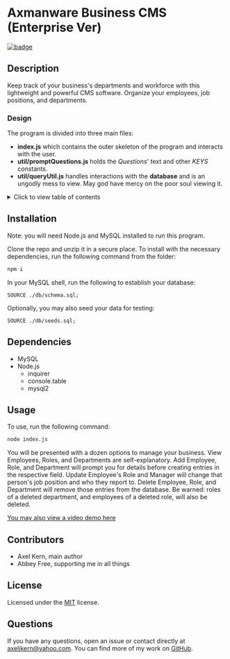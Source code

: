 # Axmanware Business CMS (Enterprise Ver)

[![badge](https://img.shields.io/github/license/Axeljk/uw_m12_employee)](https://www.github.com/Axeljk/uw_m12_employee/blob/main/license)

## Description
Keep track of your business's departments and workforce with this lightweight and powerful CMS software. Organize your employees, job positions, and departments.

### Design
The program is divided into three main files:

- **index.js** which contains the outer skeleton of the program and interacts with the user.
- **util/promptQuestions.js** holds the *Questions*' text and other *KEYS* constants.
- **util/queryUtil.js** handles interactions with the **database** and is an ungodly mess to view. May god have mercy on the poor soul viewing it.

<details>
<summary>Click to view table of contents</summary>

## Table of Contents
* [Installation](#installation)
* [Dependencies](#dependencies)
* [Usage](#usage)
* [Contributors](#contributors)
* [License](#license)
* [Questions](#questions)
</details>

## Installation
Note: you will need Node.js and MySQL installed to run this program.

Clone the repo and unzip it in a secure place. To install with the necessary dependencies, run the following command from the folder:

 ```bash
npm i
```

In your MySQL shell, run the following to establish your database:

```MySQL
SOURCE ./db/schema.sql;
```

Optionally, you may also seed your data for testing:

```MySQL
SOURCE ./db/seeds.sql;
```

## Dependencies
- MySQL
- Node.js
	- inquirer
	- console.table
	- mysql2

## Usage
To use, run the following command:

```bash
node index.js
```

You will be presented with a dozen options to manage your business. View Employees, Roles, and Departments are self-explanatory. Add Employee, Role, and Department will prompt you for details before creating entries in the respective field. Update Employee's Role and Manager will change that person's job position and who they report to. Delete Employee, Role, and Department will remove those entries from the database. Be warned: roles of a deleted department, and employees of a deleted role, will also be deleted.

[You may also view a video demo here](https://watch.screencastify.com/v/4v21pWV5S4tteTATNEAp)

## Contributors
- Axel Kern, main author
- Abbey Free, supporting me in all things

## License
Licensed under the [MIT](https://www.github.com/Axeljk/uw_m12_employee/blob/main/license) license.

## Questions
If you have any questions, open an issue or contact directly at [axeljkern@yahoo.com](mailto:axeljkern@yahoo.com). You can find more of my work on [GitHub](https://www.github.com/Axeljk).